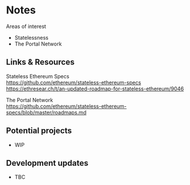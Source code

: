 # Notes

Areas of interest  
- Statelessness  
- The Portal Network  

## Links & Resources

Stateless Ethereum Specs  
https://github.com/ethereum/stateless-ethereum-specs  
https://ethresear.ch/t/an-updated-roadmap-for-stateless-ethereum/9046  

The Portal Network  
https://github.com/ethereum/stateless-ethereum-specs/blob/master/roadmaps.md  

## Potential projects
- WIP  

## Development updates
- TBC  
